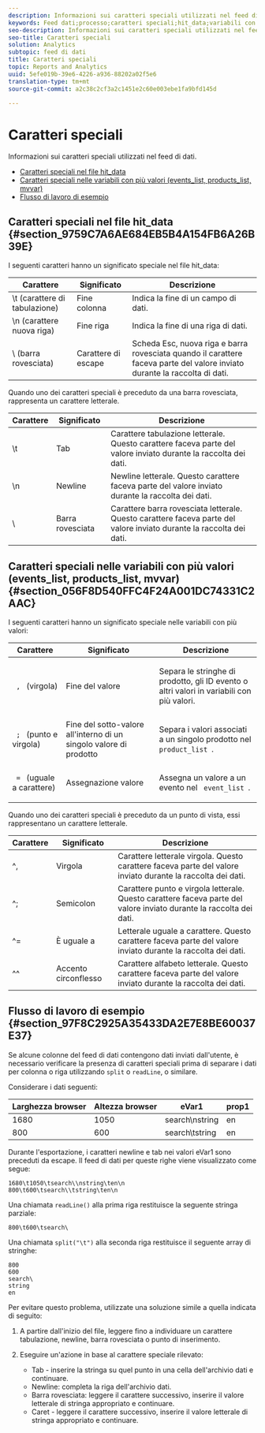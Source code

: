```yaml
---
description: Informazioni sui caratteri speciali utilizzati nel feed di dati.
keywords: Feed dati;processo;caratteri speciali;hit_data;variabili con più valori;events_list;products_list;mvar
seo-description: Informazioni sui caratteri speciali utilizzati nel feed di dati.
seo-title: Caratteri speciali
solution: Analytics
subtopic: feed di dati
title: Caratteri speciali
topic: Reports and Analytics
uuid: 5efe019b-39e6-4226-a936-88202a02f5e6
translation-type: tm+mt
source-git-commit: a2c38c2cf3a2c1451e2c60e003ebe1fa9bfd145d

---
```



# Caratteri speciali

Informazioni sui caratteri speciali utilizzati nel feed di dati.

* [Caratteri speciali nel file hit_data](../../../export/analytics-data-feed/c-df-contents/datafeeds-spec-chars.md#section_9759C7A6AE684EB5B4A154FB6A26B39E)
* [Caratteri speciali nelle variabili con più valori (events_list, products_list, mvvar)](../../../export/analytics-data-feed/c-df-contents/datafeeds-spec-chars.md#section_056F8D540FFC4F24A001DC74331C2AAC)
* [Flusso di lavoro di esempio](../../../export/analytics-data-feed/c-df-contents/datafeeds-spec-chars.md#section_97F8C2925A35433DA2E7E8BE60037E37)

## Caratteri speciali nel file hit_data {#section_9759C7A6AE684EB5B4A154FB6A26B39E}

I seguenti caratteri hanno un significato speciale nel file hit_data:

| Carattere | Significato | Descrizione |
|--- |--- |--- |
| \t (carattere di tabulazione) | Fine colonna | Indica la fine di un campo di dati. |
| \n (carattere nuova riga) | Fine riga | Indica la fine di una riga di dati. |
| \ (barra rovesciata) | Carattere di escape | Scheda Esc, nuova riga e barra rovesciata quando il carattere faceva parte del valore inviato durante la raccolta di dati. |

Quando uno dei caratteri speciali è preceduto da una barra rovesciata, rappresenta un carattere letterale.

| Carattere | Significato | Descrizione |
|--- |--- |--- |
| \\t | Tab | Carattere tabulazione letterale. Questo carattere faceva parte del valore inviato durante la raccolta dei dati. |
| \\n | Newline | Newline letterale. Questo carattere faceva parte del valore inviato durante la raccolta dei dati. |
| \\ | Barra rovesciata | Carattere barra rovesciata letterale. Questo carattere faceva parte del valore inviato durante la raccolta dei dati. |

## Caratteri speciali nelle variabili con più valori (events_list, products_list, mvvar) {#section_056F8D540FFC4F24A001DC74331C2AAC}

I seguenti caratteri hanno un significato speciale nelle variabili con più valori:

<table id="table_FDA13DE05A784ED4972C2955BD2642C7"> 
 <thead> 
  <tr> 
   <th colname="col1" class="entry"> Carattere </th> 
   <th colname="col02" class="entry"> Significato </th> 
   <th colname="col2" class="entry"> Descrizione </th> 
  </tr> 
 </thead>
 <tbody> 
  <tr> 
   <td colname="col1"> <code> , </code> (virgola) </td> 
   <td colname="col02"> Fine del valore </td> 
   <td colname="col2"> <p>Separa le stringhe di prodotto, gli ID evento o altri valori in variabili con più valori. </p> </td> 
  </tr> 
  <tr> 
   <td colname="col1"> <code> ; </code> (punto e virgola) </td> 
   <td colname="col02"> Fine del sotto-valore all'interno di un singolo valore di prodotto </td> 
   <td colname="col2"> <p>Separa i valori associati a un singolo prodotto nel <code> product_list </code>. </p> </td> 
  </tr> 
  <tr> 
   <td colname="col1"> <code> = </code> (uguale a carattere) </td> 
   <td colname="col02"> Assegnazione valore </td> 
   <td colname="col2"> <p>Assegna un valore a un evento nel <code> event_list </code>. </p> </td> 
  </tr> 
 </tbody> 
</table>

Quando uno dei caratteri speciali è preceduto da un punto di vista, essi rappresentano un carattere letterale.

| Carattere | Significato | Descrizione |
|--- |--- |--- |
| ^, | Virgola | Carattere letterale virgola. Questo carattere faceva parte del valore inviato durante la raccolta dei dati. |
| ^; | Semicolon | Carattere punto e virgola letterale. Questo carattere faceva parte del valore inviato durante la raccolta dei dati. |
| ^= | È uguale a | Letterale uguale a carattere. Questo carattere faceva parte del valore inviato durante la raccolta dei dati. |
| ^^ | Accento circonflesso | Carattere alfabeto letterale. Questo carattere faceva parte del valore inviato durante la raccolta dei dati. |

## Flusso di lavoro di esempio {#section_97F8C2925A35433DA2E7E8BE60037E37}

Se alcune colonne del feed di dati contengono dati inviati dall'utente, è necessario verificare la presenza di caratteri speciali prima di separare i dati per colonna o riga utilizzando `split` o `readLine`, o similare.

Considerare i dati seguenti:

| Larghezza browser | Altezza browser | eVar1 | prop1 |
|---|---|---|---|
| 1680 | 1050 | search\nstring | en |
| 800 | 600 | search\tstring | en |

Durante l'esportazione, i caratteri newline e tab nei valori eVar1 sono preceduti da escape. Il feed di dati per queste righe viene visualizzato come segue:

```
1680\t1050\tsearch\\nstring\ten\n 
800\t600\tsearch\\tstring\ten\n
```

Una chiamata `readLine()` alla prima riga restituisce la seguente stringa parziale:

```
800\t600\tsearch\
```

Una chiamata `split("\t")` alla seconda riga restituisce il seguente array di stringhe:

```
800 
600 
search\ 
string 
en
```

Per evitare questo problema, utilizzate una soluzione simile a quella indicata di seguito:

1. A partire dall'inizio del file, leggere fino a individuare un carattere tabulazione, newline, barra rovesciata o punto di inserimento.
1. Eseguire un'azione in base al carattere speciale rilevato:

   * Tab - inserire la stringa su quel punto in una cella dell'archivio dati e continuare.
   * Newline: completa la riga dell'archivio dati.
   * Barra rovesciata: leggere il carattere successivo, inserire il valore letterale di stringa appropriato e continuare.
   * Caret - leggere il carattere successivo, inserire il valore letterale di stringa appropriato e continuare.

